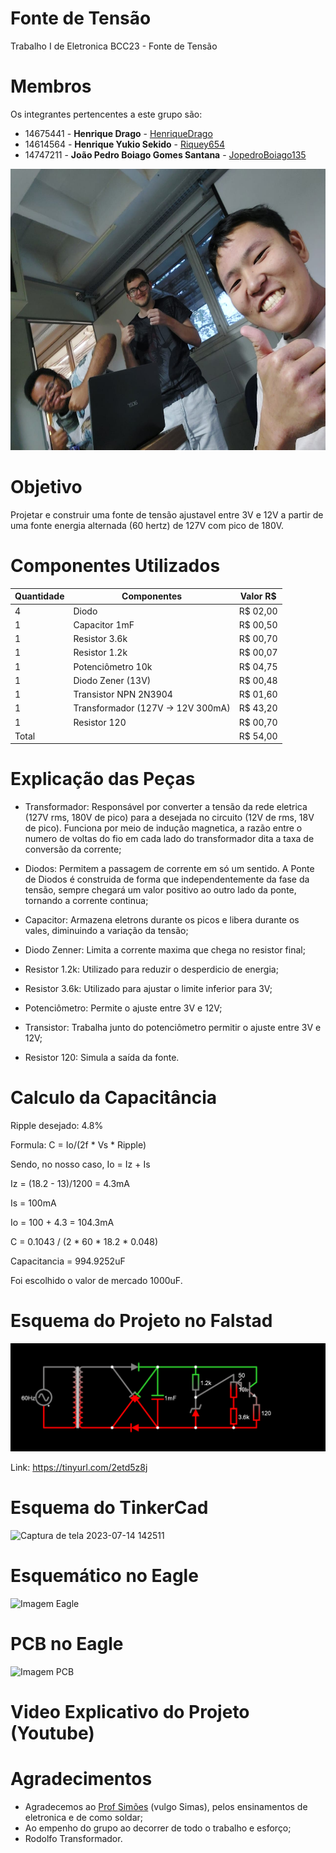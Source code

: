 # Fonte de Tensão
Trabalho I de Eletronica BCC23 - Fonte de Tensão

# Membros
Os integrantes pertencentes a este grupo são:
  - 14675441 - **Henrique Drago** - [HenriqueDrago](https://github.com/HenriqueDrago)
  - 14614564 - **Henrique Yukio Sekido** - [Riquey654](https://github.com/Riquey654)
  - 14747211 - **João Pedro Boiago Gomes Santana** - [JopedroBoiago135](https://github.com/JopedroBoiago135)

<img src="./Imagens/Imagem Grupo.png" width="600" height="450" /> 
  
# Objetivo
Projetar e construir uma fonte de tensão ajustavel entre 3V e 12V a partir de uma fonte energia alternada (60 hertz) de 127V com pico de 180V.


# Componentes Utilizados
| Quantidade | Componentes                        |   Valor R$   |
|------------|------------------------------------|--------------|
| 4          | Diodo                              |   R$ 02,00   |
| 1          | Capacitor 1mF                      |   R$ 00,50   |
| 1          | Resistor 3.6k                      |   R$ 00,70   |
| 1          | Resistor 1.2k                      |   R$ 00,07   |
| 1          | Potenciômetro  10k                 |   R$ 04,75   |
| 1          | Diodo Zener (13V)                  |   R$ 00,48   |
| 1          | Transistor NPN 2N3904              |   R$ 01,60   |
| 1          | Transformador (127V -> 12V 300mA)  |   R$ 43,20   |
| 1          | Resistor 120                       |   R$ 00,70   |
| Total      |                                    |   R$ 54,00   |


# Explicação das Peças

- Transformador: Responsável por converter a tensão da rede eletrica (127V rms, 180V de pico) para a desejada no circuito (12V de rms, 18V de pico). Funciona por meio de indução magnetica, a razão entre o numero de voltas do fio em cada lado do transformador dita a taxa de conversão da corrente;

- Diodos: Permitem a passagem de corrente em só um sentido. A Ponte de Diodos é construida de forma que independentemente da fase da tensão, sempre chegará um valor positivo ao outro lado da ponte, tornando a corrente continua;

- Capacitor: Armazena eletrons durante os picos e libera durante os vales, diminuindo a variação da tensão;

- Diodo Zenner: Limita a corrente maxima que chega no resistor final;

- Resistor 1.2k: Utilizado para reduzir o desperdicio de energia;

- Resistor 3.6k: Utilizado para ajustar o limite inferior para 3V;

- Potenciômetro: Permite o ajuste entre 3V e 12V;

- Transistor: Trabalha junto do potenciômetro permitir o ajuste entre 3V e 12V;

- Resistor 120: Simula a saída da fonte.

# Calculo da Capacitância

Ripple desejado: 4.8%

Formula: C = Io/(2f * Vs * Ripple)

Sendo, no nosso caso, Io = Iz + Is

Iz = (18.2 - 13)/1200 = 4.3mA

Is = 100mA

Io = 100 + 4.3 = 104.3mA

C = 0.1043 / (2 * 60 * 18.2 * 0.048)

Capacitancia = 994.9252uF

Foi escolhido o valor de mercado 1000uF.

# Esquema do Projeto no Falstad

<img src="./Imagens/Falstad.png">

Link: https://tinyurl.com/2etd5z8j

# Esquema do TinkerCad

![Captura de tela 2023-07-14 142511](https://github.com/JopedroBoiago135/Eletro_Tensao/assets/135567614/d8eb473c-6a43-463e-b425-543977528007)

# Esquemático no Eagle

![Imagem Eagle](https://github.com/JopedroBoiago135/Eletro_Tensao/assets/100847366/1efc06a3-81d0-4024-9b85-4396251df424)

# PCB no Eagle

![Imagem PCB](https://github.com/JopedroBoiago135/Eletro_Tensao/assets/100847366/db5a0145-fb34-4613-baa6-0c2a32e72688)

# Video Explicativo do Projeto (Youtube)


# Agradecimentos
- Agradecemos ao [Prof Simões](https://github.com/simoesusp) (vulgo Simas), pelos ensinamentos de eletronica e de como soldar;
- Ao empenho do grupo ao decorrer de todo o trabalho e esforço;
- Rodolfo Transformador.





